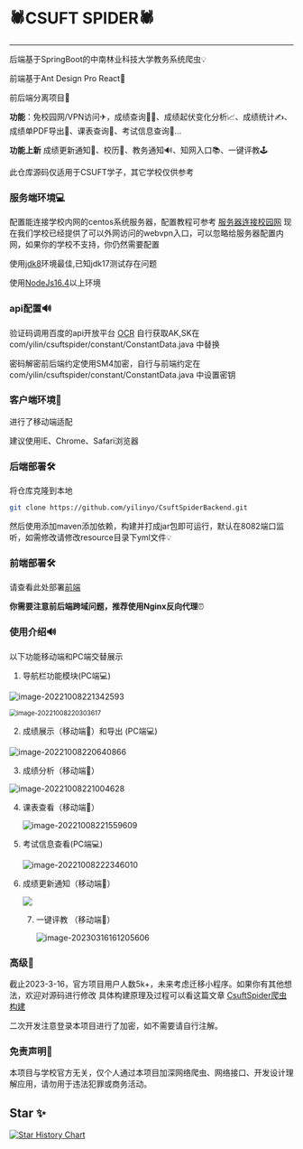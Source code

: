 # 🕷CSUFT SPIDER🕷

------

后端基于SpringBoot的中南林业科技大学教务系统爬虫💡

前端基于Ant Design Pro React🎨

前后端分离项目👑

**功能**：免校园网/VPN访问✈，成绩查询🙋‍♂️、成绩起伏变化分析📈、成绩统计✍、成绩单PDF导出📄、课表查询👀、考试信息查询📜...

**功能上新** 成绩更新通知📢、校历📆、教务通知🔊、知网入口📚、一键评教🕹

此仓库源码仅适用于CSUFT学子，其它学校仅供参考



### 服务端环境💻

配置能连接学校内网的centos系统服务器，配置教程可参考 [服务器连接校园网](https://blog.csdn.net/qq_51725966/article/details/127216999?spm=1001.2014.3001.5502)
现在我们学校已经提供了可以外网访问的webvpn入口，可以忽略给服务器配置内网，如果你的学校不支持，你仍然需要配置

使用[jdk8](https://www.oracle.com/java/technologies/javase/javase8-archive-downloads.html)环境最佳,已知jdk17测试存在问题

使用[NodeJs16.4](https://nodejs.org/en/)以上环境

### api配置🔊
验证码调用百度的api开放平台 [OCR](https://ai.baidu.com/ai-doc/OCR/)
自行获取AK,SK在 com/yilin/csuftspider/constant/ConstantData.java 中替换


密码解密前后端约定使用SM4加密，自行与前端约定在 com/yilin/csuftspider/constant/ConstantData.java 中设置密钥

### 客户端环境📱

进行了移动端适配

建议使用IE、Chrome、Safari浏览器



### 后端部署🛠

将仓库克隆到本地

```bash
git clone https://github.com/yilinyo/CsuftSpiderBackend.git
```

然后使用添加maven添加依赖，构建并打成jar包即可运行，默认在8082端口监听，如需修改请修改resource目录下yml文件💡



### 前端部署🛠

请查看此处部署[前端](https://github.com/yilinyo/CsuftSpiderFront)



**你需要注意前后端跨域问题，推荐使用Nginx反向代理**⏰



### 使用介绍🔊

以下功能移动端和PC端交替展示

1. 导航栏功能模块(PC端💻)

![image-20221008221342593](https://yilin-1307688338.cos.ap-nanjing.myqcloud.com/blog/image-20221008221342593.png)



<img src="https://yilin-1307688338.cos.ap-nanjing.myqcloud.com/blog/image-20221008220303617.png" alt="image-20221008220303617" style="zoom: 80%;" />

2. 成绩展示（移动端📱）和导出 (PC端💻)

![image-20221008220640866](https://yilin-1307688338.cos.ap-nanjing.myqcloud.com/blog/image-20221008220640866.png)

3. 成绩分析（移动端📱）

![image-20221008221004628](https://yilin-1307688338.cos.ap-nanjing.myqcloud.com/blog/image-20221008221004628.png)

4. 课表查看（移动端📱）

   ![image-20221008221559609](https://yilin-1307688338.cos.ap-nanjing.myqcloud.com/blog/image-20221008221559609.png)

5. 考试信息查看(PC端💻)

   ![image-20221008222346010](https://yilin-1307688338.cos.ap-nanjing.myqcloud.com/blog/image-20221008222346010.png)

 6. 成绩更新通知（移动端📱）

    ![](https://yilin-1307688338.cos.ap-nanjing.myqcloud.com/blog/20230316160853.png)

    7. 一键评教 （移动端📱）

       ![image-20230316161205606](https://yilin-1307688338.cos.ap-nanjing.myqcloud.com/blog/image-20230316161205606.png)

       

    

### 高级🧩

截止2023-3-16，官方项目用户人数5k+，未来考虑迁移小程序。如果你有其他想法，欢迎对源码进行修改
具体构建原理及过程可以看这篇文章 [CsuftSpider爬虫构建](https://blog.csdn.net/qq_51725966/article/details/127218540?spm=1001.2014.3001.5502)

二次开发注意登录本项目进行了加密，如不需要请自行注解。



### 免责声明🧱

本项目与学校官方无关，仅个人通过本项目加深网络爬虫、网络接口、开发设计理解应用，请勿用于违法犯罪或商务活动。




## Star ✨
[![Star History Chart](https://api.star-history.com/svg?repos=yilinyo/CsuftSpiderBackend&type=Date)](https://star-history.com/#yilinyo/CsuftSpiderBackend&Date)

